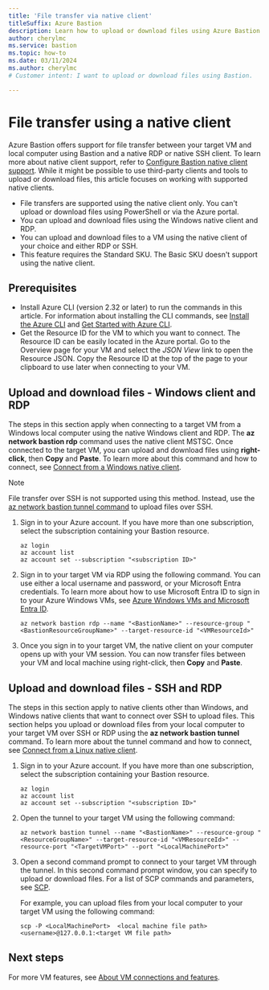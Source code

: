 ```yaml
---
title: 'File transfer via native client'
titleSuffix: Azure Bastion
description: Learn how to upload or download files using Azure Bastion and a native client.
author: cherylmc
ms.service: bastion
ms.topic: how-to
ms.date: 03/11/2024
ms.author: cherylmc
# Customer intent: I want to upload or download files using Bastion.

---
```


# File transfer using a native client

Azure Bastion offers support for file transfer between your target VM and local computer using Bastion and a native RDP or native SSH client. To learn more about native client support, refer to [Configure Bastion native client support](native-client.md). While it might be possible to use third-party clients and tools to upload or download files, this article focuses on working with supported native clients.

* File transfers are supported using the native client only. You can't upload or download files using PowerShell or via the Azure portal.
* You can upload and download files using the Windows native client and RDP.
* You can upload and download files to a VM using the native client of your choice and either RDP or SSH.
* This feature requires the Standard SKU. The Basic SKU doesn't support using the native client.

## Prerequisites

* Install Azure CLI (version 2.32 or later) to run the commands in this article. For information about installing the CLI commands, see [Install the Azure CLI](/cli/azure/install-azure-cli) and [Get Started with Azure CLI](/cli/azure/get-started-with-azure-cli).
* Get the Resource ID for the VM to which you want to connect. The Resource ID can be easily located in the Azure portal. Go to the Overview page for your VM and select the *JSON View* link to open the Resource JSON. Copy the Resource ID at the top of the page to your clipboard to use later when connecting to your VM.

## <a name="rdp"></a>Upload and download files - Windows client and RDP

The steps in this section apply when connecting to a target VM from a Windows local computer using the native Windows client and RDP. The **az network bastion rdp** command uses the native client MSTSC. Once connected to the target VM, you can upload and download files using **right-click**, then **Copy** and **Paste**. To learn more about this command and how to connect, see [Connect from a Windows native client](connect-vm-native-client-windows.md).

> [!NOTE]
> File transfer over SSH is not supported using this method. Instead, use the [az network bastion tunnel command](#tunnel-command) to upload files over SSH.
>

1. Sign in to your Azure account. If you have more than one subscription, select the subscription containing your Bastion resource.

   ```azurecli
   az login
   az account list
   az account set --subscription "<subscription ID>"
   ```

1. Sign in to your target VM via RDP using the following command. You can use either a local username and password, or your Microsoft Entra credentials. To learn more about how to use Microsoft Entra ID to sign in to your Azure Windows VMs, see [Azure Windows VMs and Microsoft Entra ID](../active-directory/devices/howto-vm-sign-in-azure-ad-windows.md).

    ```azurecli
    az network bastion rdp --name "<BastionName>" --resource-group "<BastionResourceGroupName>" --target-resource-id "<VMResourceId>"
    ```

1. Once you sign in to your target VM, the native client on your computer opens up with your VM session. You can now transfer files between your VM and local machine using right-click, then **Copy** and **Paste**.

## <a name="tunnel-command"></a>Upload and download files - SSH and RDP

The steps in this section apply to native clients other than Windows, and Windows native clients that want to connect over SSH to upload files.
This section helps you upload or download files from your local computer to your target VM over SSH or RDP using the **az network bastion tunnel** command. To learn more about the tunnel command and how to connect, see [Connect from a Linux native client](connect-vm-native-client-linux.md).

1. Sign in to your Azure account. If you have more than one subscription, select the subscription containing your Bastion resource.

   ```azurecli
   az login
   az account list
   az account set --subscription "<subscription ID>"
   ```

1. Open the tunnel to your target VM using the following command:

    ```azurecli
   az network bastion tunnel --name "<BastionName>" --resource-group "<ResourceGroupName>" --target-resource-id "<VMResourceId>" --resource-port "<TargetVMPort>" --port "<LocalMachinePort>"
    ```

1. Open a second command prompt to connect to your target VM through the tunnel. In this second command prompt window, you can specify to upload or download files.    For a list of SCP commands and parameters, see [SCP](https://www.commandlinux.com/man-page/man1/scp.1.html).

   For example, you can upload files from your local computer to your target VM using the following command:

    ```azurecli
    scp -P <LocalMachinePort>  <local machine file path>  <username>@127.0.0.1:<target VM file path>
    ```

## Next steps

For more VM features, see [About VM connections and features](vm-about.md).
